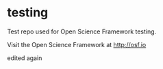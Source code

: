 # testing
Test repo used for Open Science Framework testing.

Visit the Open Science Framework at http://osf.io

edited again